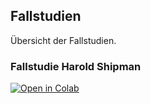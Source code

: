## Fallstudien

Übersicht der Fallstudien.

### Fallstudie Harold Shipman

[![Open in Colab](https://colab.research.google.com/assets/colab-badge.svg)](https://colab.research.google.com/github/kirenz/data-science-projects/blob/main/00-1-shipman-opfer.ipynb)
